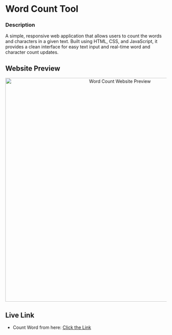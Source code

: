 # Word Count Tool

### Description

A simple, responsive web application that allows users to count the words and characters in a given text. Built using HTML, CSS, and JavaScript, it provides a clean interface for easy text input and real-time word and character count updates.

## Website Preview

<p align = "center">
<img src="https://github.com/user-attachments/assets/233a4b7c-12a4-41b6-ad4e-cfa059a760af" alt="Word Count Website Preview" width="700">
</p>

## Live Link

-   Count Word from here: [Click the Link](https://niloyahsan1.github.io/word-count/)
